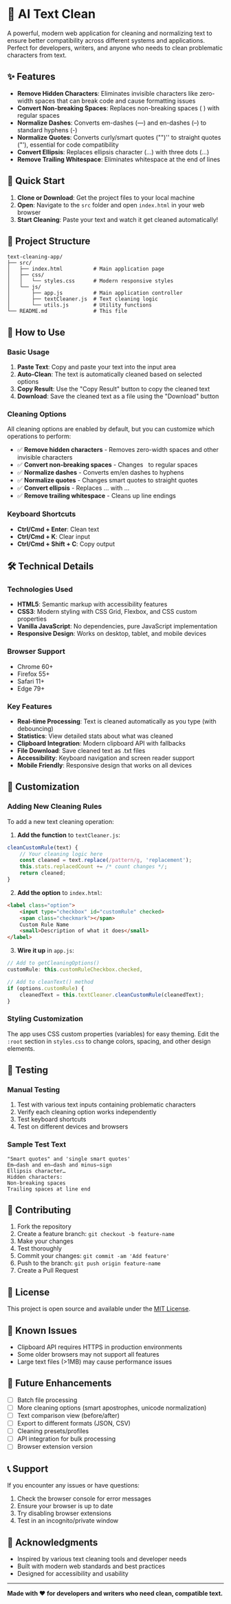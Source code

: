 # 🧹 AI Text Clean

A powerful, modern web application for cleaning and normalizing text to ensure better compatibility across different systems and applications. Perfect for developers, writers, and anyone who needs to clean problematic characters from text.

## ✨ Features

- **Remove Hidden Characters**: Eliminates invisible characters like zero-width spaces that can break code and cause formatting issues
- **Convert Non-breaking Spaces**: Replaces non-breaking spaces (&nbsp;) with regular spaces
- **Normalize Dashes**: Converts em-dashes (—) and en-dashes (–) to standard hyphens (-)
- **Normalize Quotes**: Converts curly/smart quotes ("")'' to straight quotes ("'), essential for code compatibility
- **Convert Ellipsis**: Replaces ellipsis character (…) with three dots (...)
- **Remove Trailing Whitespace**: Eliminates whitespace at the end of lines

## 🚀 Quick Start

1. **Clone or Download**: Get the project files to your local machine
2. **Open**: Navigate to the `src` folder and open `index.html` in your web browser
3. **Start Cleaning**: Paste your text and watch it get cleaned automatically!

## 📁 Project Structure

```
text-cleaning-app/
├── src/
│   ├── index.html          # Main application page
│   ├── css/
│   │   └── styles.css      # Modern responsive styles
│   └── js/
│       ├── app.js          # Main application controller
│       ├── textCleaner.js  # Text cleaning logic
│       └── utils.js        # Utility functions
└── README.md               # This file
```

## 🎯 How to Use

### Basic Usage
1. **Paste Text**: Copy and paste your text into the input area
2. **Auto-Clean**: The text is automatically cleaned based on selected options
3. **Copy Result**: Use the "Copy Result" button to copy the cleaned text
4. **Download**: Save the cleaned text as a file using the "Download" button

### Cleaning Options
All cleaning options are enabled by default, but you can customize which operations to perform:

- ✅ **Remove hidden characters** - Removes zero-width spaces and other invisible characters
- ✅ **Convert non-breaking spaces** - Changes &nbsp; to regular spaces
- ✅ **Normalize dashes** - Converts em/en dashes to hyphens
- ✅ **Normalize quotes** - Changes smart quotes to straight quotes
- ✅ **Convert ellipsis** - Replaces … with ...
- ✅ **Remove trailing whitespace** - Cleans up line endings

### Keyboard Shortcuts
- **Ctrl/Cmd + Enter**: Clean text
- **Ctrl/Cmd + K**: Clear input
- **Ctrl/Cmd + Shift + C**: Copy output

## 🛠️ Technical Details

### Technologies Used
- **HTML5**: Semantic markup with accessibility features
- **CSS3**: Modern styling with CSS Grid, Flexbox, and CSS custom properties
- **Vanilla JavaScript**: No dependencies, pure JavaScript implementation
- **Responsive Design**: Works on desktop, tablet, and mobile devices

### Browser Support
- Chrome 60+
- Firefox 55+
- Safari 11+
- Edge 79+

### Key Features
- **Real-time Processing**: Text is cleaned automatically as you type (with debouncing)
- **Statistics**: View detailed stats about what was cleaned
- **Clipboard Integration**: Modern clipboard API with fallbacks
- **File Download**: Save cleaned text as .txt files
- **Accessibility**: Keyboard navigation and screen reader support
- **Mobile Friendly**: Responsive design that works on all devices

## 🔧 Customization

### Adding New Cleaning Rules
To add a new text cleaning operation:

1. **Add the function** to `textCleaner.js`:
```javascript
cleanCustomRule(text) {
    // Your cleaning logic here
    const cleaned = text.replace(/pattern/g, 'replacement');
    this.stats.replacedCount += /* count changes */;
    return cleaned;
}
```

2. **Add the option** to `index.html`:
```html
<label class="option">
    <input type="checkbox" id="customRule" checked>
    <span class="checkmark"></span>
    Custom Rule Name
    <small>Description of what it does</small>
</label>
```

3. **Wire it up** in `app.js`:
```javascript
// Add to getCleaningOptions()
customRule: this.customRuleCheckbox.checked,

// Add to cleanText() method
if (options.customRule) {
    cleanedText = this.textCleaner.cleanCustomRule(cleanedText);
}
```

### Styling Customization
The app uses CSS custom properties (variables) for easy theming. Edit the `:root` section in `styles.css` to change colors, spacing, and other design elements.

## 🧪 Testing

### Manual Testing
1. Test with various text inputs containing problematic characters
2. Verify each cleaning option works independently
3. Test keyboard shortcuts
4. Test on different devices and browsers

### Sample Test Text
```
"Smart quotes" and 'single smart quotes'
Em—dash and en–dash and minus−sign
Ellipsis character… 
Hidden characters: ‌​‍⁠﻿
Non-breaking spaces   
Trailing spaces at line end    
```

## 🤝 Contributing

1. Fork the repository
2. Create a feature branch: `git checkout -b feature-name`
3. Make your changes
4. Test thoroughly
5. Commit your changes: `git commit -am 'Add feature'`
6. Push to the branch: `git push origin feature-name`
7. Create a Pull Request

## 📝 License

This project is open source and available under the [MIT License](LICENSE).

## 🐛 Known Issues

- Clipboard API requires HTTPS in production environments
- Some older browsers may not support all features
- Large text files (>1MB) may cause performance issues

## 🔮 Future Enhancements

- [ ] Batch file processing
- [ ] More cleaning options (smart apostrophes, unicode normalization)
- [ ] Text comparison view (before/after)
- [ ] Export to different formats (JSON, CSV)
- [ ] Cleaning presets/profiles
- [ ] API integration for bulk processing
- [ ] Browser extension version

## 📞 Support

If you encounter any issues or have questions:

1. Check the browser console for error messages
2. Ensure your browser is up to date
3. Try disabling browser extensions
4. Test in an incognito/private window

## 🙏 Acknowledgments

- Inspired by various text cleaning tools and developer needs
- Built with modern web standards and best practices
- Designed for accessibility and usability

---

**Made with ❤️ for developers and writers who need clean, compatible text.**
